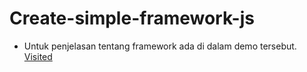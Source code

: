 # Create-simple-framework-js

- Untuk penjelasan tentang framework ada di dalam demo tersebut.
<a href="https://gundowijoyo.github.io/Create-simple-framework-js/">Visited</a>
